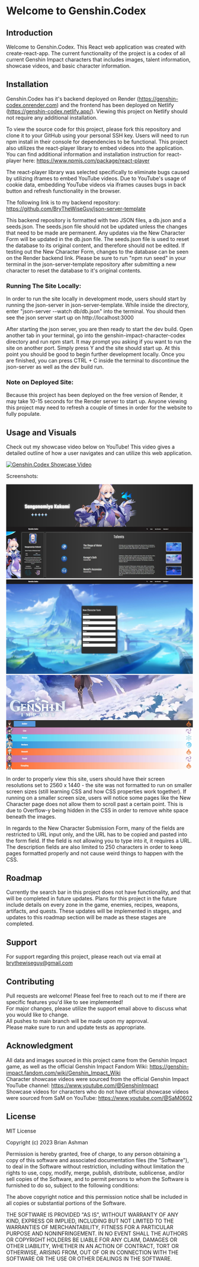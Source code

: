 # Welcome to Genshin.Codex

## Introduction

Welcome to Genshin.Codex. This React web application was created with create-react-app. The current functionality of the project is a codex of all current Genshin Impact characters that includes images, talent information, showcase videos, and basic character information.

## Installation

Genshin.Codex has it's backend deployed on Render (https://genshin-codex.onrender.com) and the frontend has been deployed on Netlify (https://genshin-codex.netlify.app/). Viewing this project on Netlify should not require any additional installation. 

To view the source code for this project, please fork this repository and clone it to your GitHub using your personal SSH key. Users will need to run npm install in their console for dependencies to be functional. This project also utilizes the react-player library to embed videos into the application. You can find additional information and installation instruction for react-player here: https://www.npmjs.com/package/react-player

The react-player library was selected specifically to eliminate bugs caused by utilizing iframes to embed YouTube videos. Due to YouTube's usage of cookie data, embedding YouTube videos via iframes causes bugs in back button and refresh functionality in the browser.

The following link is to my backend repository: https://github.com/BryTheWiseGuy/json-server-template

This backend repository is formatted with two JSON files, a db.json and a seeds.json. The seeds.json file should not be updated unless the changes that need to be made are permanent. Any updates via the New Character Form will be updated in the db.json file. The seeds.json file is used to reset the database to its original content, and therefore should not be edited. If testing out the New Character Form, changes to the database can be seen on the Render backend link. Please be sure to run "npm run seed" in your terminal in the json-server-template repository after submitting a new character to reset the database to it's original contents.

### Running The Site Locally:

In order to run the site locally in development mode, users should start by running the json-server in json-server-template. While inside the directory, enter "json-server --watch db/db.json" into the terminal. You should then see the json server start up on http://localhost:3000

After starting the json server, you are then ready to start the dev build. Open another tab in your terminal, go into the genshin-impact-character-codex directory and run npm start. It may prompt you asking if you want to run the site on another port. Simply press Y and the site should start up. At this point you should be good to begin further development locally. Once you are finished, you can press CTRL + C inside the terminal to discontinue the json-server as well as the dev build run.

### Note on Deployed Site:

Because this project has been deployed on the free version of Render, it may take 10-15 seconds for the Render server to start up. Anyone viewing this project may need to refresh a couple of times in order for the website to fully populate.

## Usage and Visuals

Check out my showcase video below on YouTube! This video gives a detailed outline of how a user navigates and can utilize this web application.

[![Genshin.Codex Showcase Video](https://img.youtube.com/vi/fDl1DkPN1X0/0.jpg)](https://www.youtube.com/watch?v=fDl1DkPN1X0)

Screenshots:

![Genshin Impact Screenshot](/src/Screenshots/genshin-codex-ss-1.jpg)
![Genshin Impact Screenshot](/src/Screenshots/genshin-codex-ss-2.jpg)
![Genshin Impact Screenshot](/src/Screenshots/genshin-codex-ss-3.jpg)

In order to properly view this site, users should have their screen resolutions set to 2560 x 1440 - the site was not formatted to run on smaller screen sizes (still learning CSS and how CSS properties work together). If running on a smaller screen size, users will notice some pages like the New Character page does not allow them to scroll past a certain point. This is due to Overflow-y being hidden in the CSS in order to remove white space beneath the images.

In regards to the New Character Submission Form, many of the fields are restricted to URL input only, and the URL has to be copied and pasted into the form field. If the field is not allowing you to type into it, it requires a URL. The description fields are also limited to 250 characters in order to keep pages formatted properly and not cause weird things to happen with the CSS.

## Roadmap

Currently the search bar in this project does not have functionality, and that will be completed in future updates. Plans for this project in the future include details on every zone in the game, enemies, recipes, weapons, artifacts, and quests. These updates will be implemented in stages, and updates to this roadmap section will be made as these stages are completed.

## Support

For support regarding this project, please reach out via email at brythewiseguy@gmail.com

## Contributing

Pull requests are welcome! Please feel free to reach out to me if there are specific features you'd like to see implemented!  
For major changes, please utilize the support email above to discuss what you would like to change.  
All pushes to main branch will be made upon my approval.  
Please make sure to run and update tests as appropriate.

## Acknowledgment

All data and images sourced in this project came from the Genshin Impact game, as well as the official Genshin Impact Fandom Wiki: https://genshin-impact.fandom.com/wiki/Genshin_Impact_Wiki  
Character showcase videos were sourced from the official Genshin Impact YouTube channel: https://www.youtube.com/@GenshinImpact  
Showcase videos for characters who do not have official showcase videos were sourced from SaM on YouTube: https://www.youtube.com/@SaM0602

## License

MIT License

Copyright (c) 2023 Brian Ashman

Permission is hereby granted, free of charge, to any person obtaining a copy
of this software and associated documentation files (the "Software"), to deal
in the Software without restriction, including without limitation the rights
to use, copy, modify, merge, publish, distribute, sublicense, and/or sell
copies of the Software, and to permit persons to whom the Software is
furnished to do so, subject to the following conditions:

The above copyright notice and this permission notice shall be included in all
copies or substantial portions of the Software.

THE SOFTWARE IS PROVIDED "AS IS", WITHOUT WARRANTY OF ANY KIND, EXPRESS OR
IMPLIED, INCLUDING BUT NOT LIMITED TO THE WARRANTIES OF MERCHANTABILITY,
FITNESS FOR A PARTICULAR PURPOSE AND NONINFRINGEMENT. IN NO EVENT SHALL THE
AUTHORS OR COPYRIGHT HOLDERS BE LIABLE FOR ANY CLAIM, DAMAGES OR OTHER
LIABILITY, WHETHER IN AN ACTION OF CONTRACT, TORT OR OTHERWISE, ARISING FROM,
OUT OF OR IN CONNECTION WITH THE SOFTWARE OR THE USE OR OTHER DEALINGS IN THE
SOFTWARE.